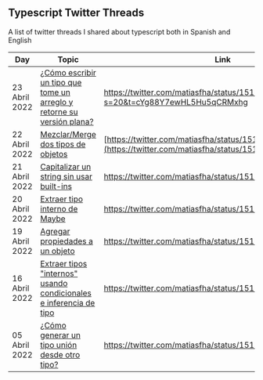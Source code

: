 ## Typescript Twitter Threads

A list of twitter threads I shared about typescript both in Spanish and English

| Day           | Topic | Link| Code |
| ------------- | ------------- |------------- |---------------- |
| 23 Abril 2022 | [¿Cómo escribir un tipo que tome un arreglo y retorne su versión plana?](https://twitter.com/matiasfha/status/1517880997097852929?s=20&t=cYg88Y7ewHL5Hu5qCRMxhg) | https://twitter.com/matiasfha/status/1517880997097852929?s=20&t=cYg88Y7ewHL5Hu5qCRMxhg | [Playground](https://www.typescriptlang.org/play#code/PQKgUABBAsCsCcEC0EBiAbAhgF2wUwDtJklSziAjATwgC8ALAewFcqBLAWzYIHMIAKAAIBjehQBOjAJQQAxBzwATNsw5zM48ZirFis-RACKzPAGdsbRkSjEAkgQjZ6bUxFGZ06QjzwAaCFQsEADuLOiKEAR4So6MIeJs+BCYjlQADniO9DiOmADWZskOGlo0mAQReFy4MU6ZAGZYNcWa2qkZAHS6UKiM4hB4AB6YHGleAFzdEAAGs9imxNjpDU34DgC8aKuEADwA2gCM-gBM-nsAzP7QALpne3uw10-XAHwQwMAQhyf+lzD+j2Is2mUzeADU2HhghArBAAOKJAASzAo4wg9FwaVM4w+81EHQAVqYOn0eMA4PAwCBgGBaaAIAB9JnMlnMiAATRY-QAwoxFJlEXhxJlWaKmRBqXTwCAIAcOhAAEp4ABuLg0EFMbAgABUBq5mC1hTx0HFlZhhJYZrqhmtFK49tcIAB+L6OkEy47ygDKWoIcTM2BSZotAGeCP5GBQ1kLgNx6kK2P00hp8K5+ehkpo8Ma4oLMBEaNrMGx0FSIOd5QBRAl4YTMQP9YV18Sas0KAhJDA4NYayPCtz5lLJ8RJdOZo0msvQKsOYSYUxxYRWbBaBKMfzC7B9AjqvAZvdVQhbqk0sBLDJbbu7bVvTbWwa2+2Op1gACQDogb7Rb-vj6+caFCA80UfwOjAgD+iLEtnzfd8wI6Ltmh2YCXlAsDELWHYoPQF5ri-T9X3fbU8LAekxVFHUAwgbl50KcjWQlGlODSPpsHaTIAG8IErABHZgPH8StBgyYQ2IAXwgepJDUAByQRzzwJB3E8bwzGAesS1MGTaQUgdTEKTY9mIISROwHZeP49Adgw3YHVQ10XlQ4zhNrMyLI8aztgIfYjggU5yyuV4zl8-y-huRzfGc0zzL4jybO874vmOJ57MS5KIqi1yYsszyrwSkKzjC24vnuR5nlSgqAv+CBHgyqATKy9yrPi-YuPqRhGDRGSKA0GSAG4-LRA4AAYIDE-wZPayNeqCr42o6rqevEfrBtlUbxogSaOqWmTXickipUZei2VQZgR3oQCvXwLEjuOhlGNI8AoDeL1sn7QIzt7dANKsbF0UxbFcVMfEiRJcQyQpYBylMYIhWIcFIWhBdvosX60QxbAsRxYA8XoQliVJckEGAZGfoIBZnogABZPpMm5bIVN4Mx0YB7HcfxsGeBPWkgA) |
| 22 Abril 2022 | [Mezclar/Merge dos tipos de objetos](https://twitter.com/matiasfha/status/1517518640844722179)  | [https://twitter.com/matiasfha/status/1517518640844722179](https://twitter.com/matiasfha/status/1517518640844722179) | [Playground](https://www.typescriptlang.org/play?#code/PQKgUABBkQxPECKBXApgZwC4EsD2A7GGAWVQCcBzVCTAd1xoE8AHDCbfTBgQwn1VpNWAOggBpVI3QRcAMxoALaulQBjAgBMh1XADdyZbBrYBrSdLmLqs7GSzbhRKADFcZCKgAe3ALbMANqhOEAAGYZjoMJgs1rgMALwQAN4wUPi+qABcEFiG+BQA3KkQ3FTZuRyFMAC+UTEQ6gnJxaVZfMg+AEbkRVBQKp7lmHkUNcHRrBAAShjI-pgQiaSUqAA8snEANI0AfAUQwMAenqyqmKhaXBDdyek+bRX5myVl7V3kzwNDI7VgIMBgQETajLKirZzHc74DTSGbqMgaVaPCjPZD4Ez4XC0fA7Z4AZUhqGhsLUbkRyNR6Mx2J2O0WzSgAG0xOx8BAzIxLBCAD7sySWPEAXWyLK8UJhfM58gJAH4IHjmYKICLCcTJVyIHLnIrlXxUPoyGBfmBQBAAPoWy1Wy0QAAqGAWAGFuCppNb3RaIP8wNg-G4FsDkhAAKIAR2Q3H8z2DJzUC2qEFkZFwPggAHIAALAgC0qgUkcC+QwwGQOH86DTQPqriaKSg3Gy+A63UNUE630qRrAgYAQtx3Ik69dG83yDBVNlOnFAtxCMbA6oXWxEoyYDHTphVmGI-5VqC1jXnn2yLiGX0G28W8V25ex30GpPp6hZzVaZswILAYCgA) |
| 21 Abril 2022 | [Capitalizar un string sin usar built-ins](https://twitter.com/matiasfha/status/1517156242065477635) | https://twitter.com/matiasfha/status/1517156242065477635 | [Playground](https://www.typescriptlang.org/play?#code/JYWwDg9gTgLgBDAnmApnA3nAogRwK4CGANgDTYAeqAxvAL5wBmUEIcA5AAJKoC0VAFsSIoAdgHMUAZwD0eGMCKS2AKGXc0AWUQBhAmHlFgALxQAeAMpwU5GKIAmkuOZhRg4gHxwAvHCdWb9o4ABgAk6G4MKFBwABIoBHa0YRFRcAAqBAq0QXAA-HCh6ACqYKhQVASSZnEJ7knoGVk5AFxOqupwFVWOPgDayr5YlCg0priERKZauvoKxmYARAwQEAvuJAsAYitr6wMU1DBj+MRTOnoG86ZbO+s3q+57g8Oj46fTF3Mm1wxrG5u7Ej7IaHY4TM4zS7fBZ-GGPIHPUFvSYfWaGaHLCBwABGBCgsO2WNx+PhygAuqplNJpHAAPIwfipADuBEQcCZwAZEDkcDwkjcYhxeAUMB4biqsFUblsUAYBCoaG0gigjgw+wIrTYAEE2AicZqAEK6-ZUTXaY2+OyagAiKl8KE1WDtjE1m2dYk1AHE2HB9tS4NoICJ5CI8GgOQyEIy4BAGalhDAZZJlLRKR1UVCUAAmCz+WwiBxOFwCzw+PzWfOFwopaI1RLJESRaKNIjZPK+3x1vOBOAAaxQiAgDADysc+UKSrxkl6dbJ9Rbbda5mUS-ayDQXSkWe8cH6iJGR2REM+6OzP1u-1uTwOB7B73OaPmOfuBKvepBt6PGa+Z6WBMBwIvIeJwog+mbPrCAH7q8IHHo+JjPpiOJ4q+RIoaSFJAA) |
| 20 Abril 2022 | [Extraer tipo interno de Maybe](https://twitter.com/matiasfha/status/1516793849577844738) | https://twitter.com/matiasfha/status/1516793849577844738| [Playground](https://www.typescriptlang.org/play?#code/JYWwDg9gTgLgBDAnmApnA3nAogRwK4CGANgDTYAeqAxvAL5wBmUEIcA5AAJKoC0VAFsSIoAdgHMUAZwD0eGMCKS2AKGXc0AWQKIARigA8AFQB8cOAF44huAB84IvESKrpAKmVxXcAPKRJwGDQIBgR+TW09BGQUDy8AuAAiPBEAdygCMEkE0PDdNAA3YjwYzzgoFBg8KBFJHLhkgBMUKCJtYHEo1FjpZRRKaHh1OAApPEkYfW8dACtTSynpuD7AkQbagCUUKmgG-XGodrEyZIBrEQgUkWMPMzgAfgwb2+e4AG0AaTh2uBOURGCfDMALoALhGYwmCw+QOMAG4nrdaAiwQsluQVms4Fo8vp2gxmnAAGpFFDXZ4PYlEYpojG1BxOBHk+wofLNRm3MGU4rI5msqDwtTRLERFAAZRgUAswpx+0O1yG2L0AHUdlLFQYEikdglroLUNK9AA5KSBBqoyzq-ToG4EMGW2XiYwkG46O0iq0IqhghwgPRQG60a6B1RDY3jFBmmZS61mW1wB1HF1gmO3L32PC+tlmJFIvVoKgESRSKWvG5YShbCa4QhEfSjcb6dXiqBO+MSuVOssVmj6avEOsQxsilVQBqtzXa4ydszl6hV-D9+sTdVh00LVuriPrzvKIFAA) |
| 19 Abril 2022 | [Agregar propiedades a un objeto](https://twitter.com/matiasfha/status/1516416396468658192) | https://twitter.com/matiasfha/status/1516416396468658192 | |
| 16 Abril 2022| [Extraer tipos "internos" usando condicionales e inferencia de tipo](https://twitter.com/matiasfha/status/1515329179268489223) | https://twitter.com/matiasfha/status/1515329179268489223 ||
| 05 Abril 2022 | [¿Cómo generar un tipo unión desde otro tipo?](https://twitter.com/matiasfha/status/1511362659790163974) | https://twitter.com/matiasfha/status/1511362659790163974 ||
